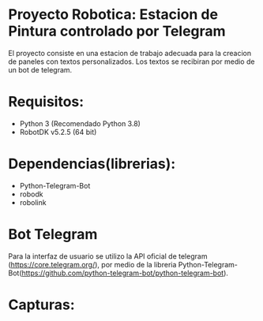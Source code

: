 # Proyecto Robotica: Estacion de Pintura controlado por Telegram

El proyecto consiste en una estacion de trabajo  adecuada para la creacion de paneles con textos personalizados. Los textos se recibiran por medio de un bot de telegram.

# Requisitos:
* Python 3 (Recomendado Python 3.8) 
* RobotDK v5.2.5 (64 bit)

# Dependencias(librerias):
* Python-Telegram-Bot
* robodk
* robolink

# Bot Telegram
Para la interfaz de usuario se utilizo la API oficial de telegram (https://core.telegram.org/), por medio de la libreria Python-Telegram-Bot(https://github.com/python-telegram-bot/python-telegram-bot).



# Capturas:





